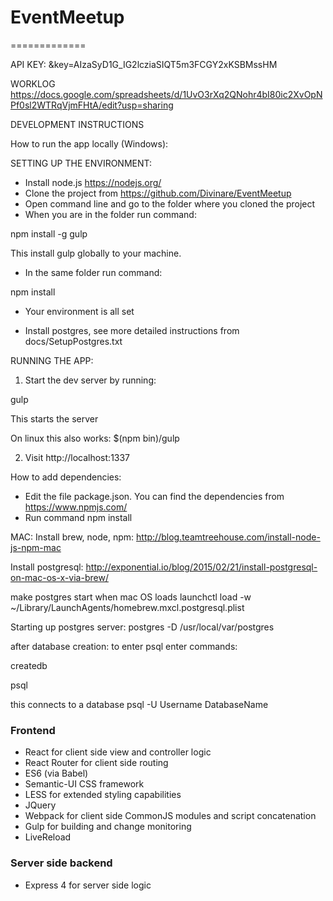 # EventMeetup
=============

API KEY: &key=AIzaSyD1G_IG2lcziaSIQT5m3FCGY2xKSBMssHM

WORKLOG
https://docs.google.com/spreadsheets/d/1UvO3rXq2QNohr4bI80ic2XvOpNPf0sl2WTRqVjmFHtA/edit?usp=sharing

DEVELOPMENT INSTRUCTIONS

How to run the app locally (Windows):

SETTING UP THE ENVIRONMENT:

- Install node.js https://nodejs.org/
- Clone the project from https://github.com/Divinare/EventMeetup
- Open command line and go to the folder where you cloned the project
- When you are in the folder run command:

npm install -g gulp

This install gulp globally to your machine.

- In the same folder run command:

npm install

- Your environment is all set

- Install postgres, see more detailed instructions from docs/SetupPostgres.txt

RUNNING THE APP:

1. Start the dev server by running:

gulp

This starts the server

On linux this also works:
$(npm bin)/gulp

2. Visit http://localhost:1337


How to add dependencies:
- Edit the file package.json. You can find the dependencies from https://www.npmjs.com/
- Run command npm install


MAC:
Install brew, node, npm:
http://blog.teamtreehouse.com/install-node-js-npm-mac

Install postgresql:
http://exponential.io/blog/2015/02/21/install-postgresql-on-mac-os-x-via-brew/

make postgres start when mac OS loads
launchctl load -w ~/Library/LaunchAgents/homebrew.mxcl.postgresql.plist


Starting up postgres server:
postgres -D /usr/local/var/postgres


after database creation:
to enter psql enter commands:

 createdb

 psql

this connects to a database
psql -U Username DatabaseName 


### Frontend ###

* React for client side view and controller logic
* React Router for client side routing
* ES6 (via Babel)
* Semantic-UI CSS framework
* LESS for extended styling capabilities
* JQuery
* Webpack for client side CommonJS modules and script concatenation
* Gulp for building and change monitoring
* LiveReload

### Server side backend ###

* Express 4 for server side logic